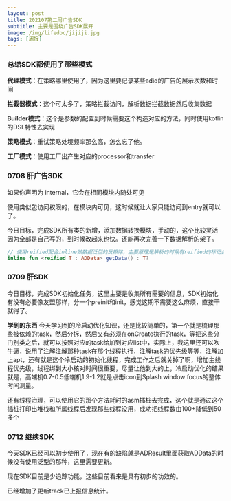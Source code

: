 ```yaml
---
layout: post
title: 202107第二周广告SDK
subtitle: 主要是围绕广告SDK展开
image: /img/lifedoc/jijiji.jpg
tags: [周报]
---
```


### 总结SDK都使用了那些模式

**代理模式**：在策略哪里使用了，因为这里要记录某些adid的广告的展示次数和时间

**拦截器模式**：这个可太多了，策略拦截访问，解析数据拦截数据然后收集数据

**Builder模式**：这个是参数的配置到时候需要这个构造对应的方法，同时使用kotlin的DSL特性去实现

**策略模式**：重试策略处境频率那么高，怎么忘了他。

**工厂模式**：使用工厂出产生对应的processor和transfer

### 0708 肝广告SDK

如果你声明为 internal，它会在相同模块内随处可见

使用类似包访问权限的，在模块内可见，这时候就让大家只能访问到entry就可以了。

今日目标，完成SDK所有类的新增，添加数据转换模块，手动的，这个比较灵活因为全部是自己写的，到时候改起来也快。还能再次完善一下数据解析的架子。

```kotlin
// 使用reified配合inline做数据泛型的反擦除，主要原理是解析的时候有reified的标记会存起来原来的变量，Java其实也可以，不然我的泛型也木得用了，相当于kotlin给我的糖吧。爱吃。
inline fun <reified T : ADData> getData() : T?
```

### 0709 肝SDK

今日目标，完成SDK初始化任务，这里主要是收集所有需要的信息，SDK初始化有没有必要像友盟那样，分一个preinit和init，感觉这期不需要这么麻烦，直接干就得了。

**学到的东西**
今天学习到的冷启动优化知识，还是比较简单的，第一个就是梳理那些被依赖的task，然后分拆，然后又有必须在onCreate执行的task，等把这些分门别类之后，就可以按照对应的task给加到对应list中，实际上，我这里还可以吹牛逼，说用了注解注解那种task在那个线程执行，注解task的优先级等等，注解加上apt，还有就是这个冷启动的初始化线程，完成工作之后就关掉了啊，增加主线程优先级，线程绑到大小核对时间很重要，尽量让他到大的上，冷启动优化的结果就是，高端机0.7-0.5低端机1.9-1.2就是点击icon到Splash window focus的整体时间测量。

还有线程治理，可以使用它的那个方法耗时的asm插桩去完成，这个就是通过这个插桩打印出堆栈和所属线程后发现那些线程没用，成功把线程数由100+降低到50多个

### 0712 继续SDK

今天SDK已经可以初步使用了，现在有的缺陷就是ADResult里面获取ADData的时候没有使用泛型的那种，这里需要更新。

现在SDK目前是少追踪功能，这些目前看来是具有初步的功效的。

已经增加了更新track已上报信息统计。



